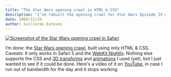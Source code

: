 ```yaml
---
title: "The Star Wars opening crawl in HTML & CSS"
description: "I’ve rebuilt the opening crawl for Star Wars Episode IV using only HTML and CSS"
date: 2009/11/29
author: Guillermo Esteves
---
```


[![Screenshot of the Star Wars opening crawl in Safari](blog/2009-11-29-the-star-wars-opening-crawl-in-html-and-css/star-wars.png)][sw]

I’m done: the [Star Wars opening crawl][sw], built using only HTML & CSS. Caveats: It only works in Safari 5 and the [WebKit Nightly][webkit]. Nothing else supports the CSS and [3D transforms][3d] and [animations][anim] I used (yet), but I just wanted to see if it could be done. Here's a video of it on [YouTube][youtube], in case I run out of bandwidth for the day and it stops working.

[sw]: https://codepen.io/gesteves/full/YBPpwG
[webkit]: http://nightly.webkit.org/
[3d]: http://webkit.org/blog/386/3d-transforms/
[anim]: http://webkit.org/blog/324/css-animation-2/
[youtube]: http://www.youtube.com/watch?v=wTbioEQ_FcE 
